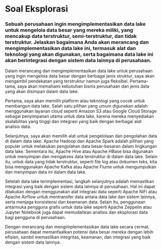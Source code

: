 # Soal Eksplorasi

### Sebuah perusahaan ingin mengimplementasikan data lake untuk mengelola data besar yang mereka miliki, yang mencakup data terstruktur, semi-terstruktur, dan tidak terstruktur. Jelaskan bagaimana Anda akan merancang dan mengimplementasikan data lake ini, termasuk alat dan teknologi yang akan digunakan, serta bagaimana data lake ini akan berintegrasi dengan sistem data lainnya di perusahaan.

Dalam merancang dan mengimplementasikan data lake untuk perusahaan yang ingin mengelola data besar dengan berbagai jenis struktur, saya akan mengambil pendekatan yang terstruktur namun juga fleksibel. Pertama-tama, saya akan memahami kebutuhan bisnis perusahaan dan jenis data yang akan disimpan dalam data lake.

Pertama, saya akan memilih platform atau teknologi yang cocok untuk membangun data lake. Salah satu pilihan yang umum digunakan adalah menggunakan layanan cloud seperti Amazon S3 atau Google Cloud Storage sebagai penyimpanan utama untuk data lake, karena mereka menyediakan skalabilitas yang tinggi dan integrasi yang baik dengan berbagai alat analisis data.

Selanjutnya, saya akan memilih alat untuk pengelolaan dan pengolahan data di dalam data lake. Apache Hadoop dan Apache Spark adalah pilihan yang populer untuk melakukan pengolahan data besar-besaran dalam lingkungan data lake. Sementara itu, Apache Hive atau Apache HBase bisa digunakan untuk menyimpan dan mengakses data terstruktur di dalam data lake. Selain itu, untuk data yang tidak terstruktur, seperti file log atau dokumen teks, kita bisa menggunakan Apache Kafka atau Apache Flume untuk mengumpulkan dan menyimpan data ini dalam data lake.

Setelah data lake terimplementasi, langkah selanjutnya adalah memastikan integrasi yang baik dengan sistem data lainnya di perusahaan. Hal ini dapat dilakukan dengan menggunakan alat integrasi data seperti Apache NiFi atau Apache Airflow untuk mentransfer data antara data lake dan sistem lainnya, serta menjaga konsistensi dan keamanan data. Selain itu, penggunaan antarmuka pengguna grafis untuk data lake seperti Apache Zeppelin atau Jupyter Notebook juga dapat memudahkan analisis dan eksplorasi data bagi pengguna di perusahaan.

Dengan merancang dan mengimplementasikan data lake secara cermat, perusahaan dapat memanfaatkan potensi data besar mereka dengan lebih efisien, sambil memastikan integritas, keamanan, dan integrasi yang baik dengan sistem data lainnya.